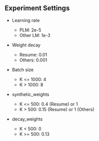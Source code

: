 ## Experiment Settings

- Learning rate
    - PLM: 2e-5
    - Other LM: 1e-3

- Weight decay
    - Resume: 0.01
    - Others: 0.001

- Batch size
    - K <= 1000: 4
    - K > 1000: 8

- synthetic_weights
    - K <= 500: 0.4 (Resume) or 1
    - K > 500: 0.15 (Resume) or 1 (Others)

- decay_weights
    - K < 500: 0
    - K >= 500: 0.13

